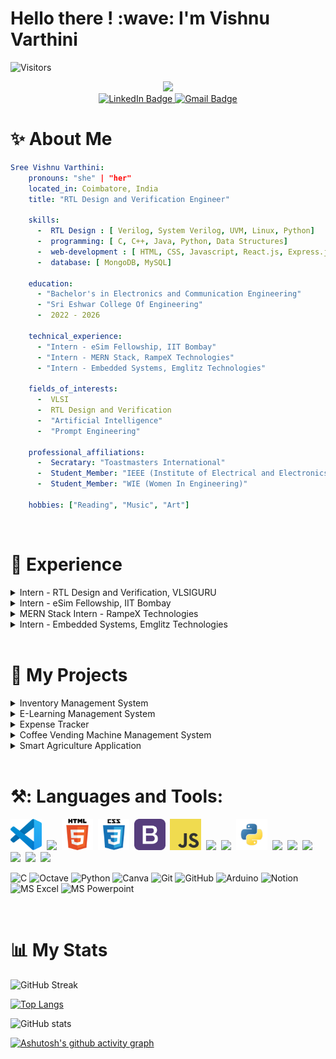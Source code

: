 <h1>
  Hello there ! :wave: I'm Vishnu Varthini
</h1>

![Visitors](https://api.visitorbadge.io/api/visitors?path=https%3A%2F%2Fgithub.com%2FSree-Vishnu-Varthini%2FSree-Vishnu-Varthini%2Fgithub-visitors-badge&label=PROFILE%20VIEWS&labelColor=%23697689&countColor=%2302066f&style=default&labelStyle=none)

<div id="header" align="center">
  <img src="https://media.giphy.com/media/v1.Y2lkPTc5MGI3NjExaDNpb29zZG84azNycmI2cnljNHNidDl3ZHR1Y242MW0ycWF5d3NnbSZlcD12MV9pbnRlcm5hbF9naWZfYnlfaWQmY3Q9Zw/L1R1tvI9svkIWwpVYr/giphy.gif" width="850"/>
</div>

<div id="badges" align="center" >
  <a href="https://www.linkedin.com/in/sree-vishnu-varthini-s">
    <img src="https://img.shields.io/badge/LinkedIn-blue?style=for-the-badge&logo=linkedin&logoColor=white" alt="LinkedIn Badge"/>
  </a>
  <a href="mailto:sreevishnuvarthini@gmail.com">
    <img src="https://img.shields.io/badge/Gmail-red?style=for-the-badge&logo=gmail&logoColor=white" alt="Gmail Badge"/>
  </a>
</div>

# :sparkles: About Me

```yaml
Sree Vishnu Varthini:
    pronouns: "she" | "her"
    located_in: Coimbatore, India
    title: "RTL Design and Verification Engineer"
  
    skills:
      -  RTL Design : [ Verilog, System Verilog, UVM, Linux, Python]
      -  programming: [ C, C++, Java, Python, Data Structures]
      -  web-development : [ HTML, CSS, Javascript, React.js, Express.js, Node.js]
      -  database: [ MongoDB, MySQL]
  
    education: 
      - "Bachelor's in Electronics and Communication Engineering"
      - "Sri Eshwar College Of Engineering"
      -  2022 - 2026
  
    technical_experience:
      - "Intern - eSim Fellowship, IIT Bombay"
      - "Intern - MERN Stack, RampeX Technologies"
      - "Intern - Embedded Systems, Emglitz Technologies"
  
    fields_of_interests:
      -  VLSI
      -  RTL Design and Verification
      -  "Artificial Intelligence"
      -  "Prompt Engineering"
  
    professional_affiliations:
      -  Secratary: "Toastmasters International"
      -  Student_Member: "IEEE (Institute of Electrical and Electronics Engineers)"
      -  Student_Member: "WIE (Women In Engineering)"

    hobbies: ["Reading", "Music", "Art"]
```


<!--code: [HTML, CSS, Javascript, C, Python, Java],
  tools: [React, Node, Express],
  database: [MongoDB, MySQL],
  I'm a Full-Stack Developer currently pursuing a Bachelor's degree in Engineering at Sri Eshwar College of Engineering in Coimbatore, India.
- 💻 I'm proficient in both frontend and backend development, with experience in technologies like HTML, CSS, JavaScript and MERN Stack Technologies.
- 🌐 I love building dynamic and responsive web applications that deliver seamless user experiences.
- 🚀 Always eager to collaborate on exciting projects and contribute to open-source communities.
-->
<br>

# :briefcase: Experience

<details> 
  <summary> Intern - RTL Design and Verification, VLSIGURU </summary>
   <ul> <li> Designed and verified RTL modules using Verilog for front-end development. </li>
  <li> Applied advanced verification techniques with SystemVerilog and UVM to develop reusable verification environments. </li>
  <li> Conducted thorough testing and validation to ensure design accuracy and performance.</li>
  <li> <strong> Skills:</strong> <em> GVIM, Verilog, SystemVerilog, UVM (Universal Verification Methodology) </em></li></ul>
</details>

<details> 
  <summary> Intern - eSim Fellowship, IIT Bombay </summary>
  <ul> <li> Developed 15+ integrated circuit (IC) components for eSim software, adhering to datasheet specifications. </li> 
  <li> Designed and implemented test circuits and sub-circuits to validate performance. </li> 
  <li> Contributed to bug fixes and feature implementations. </li> 
  <li> Documented processes and gained hands-on experience in EDA tools and circuit design. </li> 
  <li> <strong> Skills:</strong> <em> Integrated Circuits (IC), Analog Circuit Design, eSim, Circuit Design, Integrated Circuit Design, LaTeX, Overleaf, Debugging </em></li></ul>
</details>

<details> 
  <summary> MERN Stack Intern - RampeX Technologies </summary>
  <ul> <li> Developed a landing page and an inventory management system using the MERN Stack during the internship. </li>
  <li> Implemented secure login pages with user authentication, enhancing application security. </li>
  <li> Managed databases using MongoDB, enhancing data storage and retrieval efficiency. </li>
  <li> Gained hands-on experience in full-stack development, focusing on database management, and user authentication in real-world applications. </li>
  <li> <strong> Skills:</strong> <em> HTML, CSS, Javascript, MongoDB, Express.js, Node.js, React.js, Mongoose ODM </em></li></ul>
</details>

<details> 
  <summary> Intern - Embedded Systems, Emglitz Technologies </summary>
  <ul> <li>Utilized Arduino boards and Arduino IDE for sensor integration, gaining practical experience in hardware-software interactions. </li> 
  <li>Developed a strong foundation in embedded systems, applying knowledge to real-world applications and problem-solving. </li> 
  <li>Acquired hands-on expertise in designing and implementing embedded solutions for various use cases. </li> 
  <li> <strong>Skills:</strong> <em> Internet of Things (IoT), Embedded Systems, Arduino, Arduino IDE, Proteus, Embedded C, Embedded Software Programming </em></li>
</details>
<br>

# :star2: My Projects
<details> 
  <summary> Inventory Management System </summary>
    <ul> <li> Developed an Inventory Management System  using MERN Stack, enabling easy stock tracking and management. </li> 
    <li> Implemented secure authentication, an intuitive user interface along  with CRUD operations  for a smooth app  experience. </li>
    <li> <strong>Tech Stack:</strong> <em>HTML, CSS, Javascript, MongoDB, Express.js, Node.js, React.js </em></li></ul> 
</details>

<details> 
  <summary> E-Learning Management System </summary>
    <ul> <li>Developed an E-Learning Management System (E-LMS) using JavaFX and MySQL, facilitating seamless course delivery and management. </li> 
    <li> Implemented secure authentication, access controls, and an intuitive user interface for an enriched learning experience. </li> 
    <li><strong>Tech Stack:</strong> <em> Java, JavaFX , MySQL </em></li></ul> 
</details>

<details> 
  <summary> Expense Tracker </summary>
   <li></ul> Independently developed a Python-based Expense Tracker Application with a user-friendly graphical user interface (GUI) using Tkinter. </li>
   <li>The application facilitates the efficient management of expenses, enabling users to add, delete, and categorize expenses based on date and description. </li>
   <li><strong>Tech Stack:</strong> <em>Python, Tkinter</em> </li></ul> 
</details>

<details> 
  <summary> Coffee Vending Machine Management System </summary>
    <ul><li>Developed a coffee vending machine management system using Java and JavaFX, providing users with an intuitive and visually appealing experience.</li>
    <li>Integrated MongoDB database to store and manage vending machine data, ensuring efficient data retrieval and storage.</li>
    <li><strong>Tech Stack:</strong> <em>Java, JavaFX, MongoDB</em></li></ul>
</details>

<details> 
  <summary> Smart Agriculture Application </summary>
    <ul><li> Designed and developed a Smart Agriculture Application for real-time monitoring and efficient irrigation management.</li>
    <li>The application continuously tracks critical environmental parameters, including humidity, soil moisture, and temperature, and automatically activates the irrigation system when conditions deviate from set parameters.</li>
    <li><strong>Tech Stack:</strong> <em>NodeMCU, Temperature, Soil moisture and DHT11 sensor, Arduino IDE, Blynk</em></li></ul>
</details>
<br>

# ⚒️: Languages and Tools:
<div>
  <img width=50px src="https://raw.githubusercontent.com/github/explore/80688e429a7d4ef2fca1e82350fe8e3517d3494d/topics/visual-studio-code/visual-studio-code.png">&nbsp;
  <img width=50px src="https://cdn.freebiesupply.com/logos/large/2x/eclipse-11-logo-png-transparent.png">&nbsp;
  <img width=50px src="https://raw.githubusercontent.com/github/explore/80688e429a7d4ef2fca1e82350fe8e3517d3494d/topics/html/html.png">&nbsp;
  <img width=50px src="https://raw.githubusercontent.com/github/explore/80688e429a7d4ef2fca1e82350fe8e3517d3494d/topics/css/css.png">&nbsp;
  <img width=50px src="https://raw.githubusercontent.com/github/explore/80688e429a7d4ef2fca1e82350fe8e3517d3494d/topics/bootstrap/bootstrap.png">&nbsp;
  <img width=50px src="https://raw.githubusercontent.com/github/explore/80688e429a7d4ef2fca1e82350fe8e3517d3494d/topics/javascript/javascript.png">&nbsp;
  <img width=50px src="https://seeklogo.com/images/N/nodejs-logo-FBE122E377-seeklogo.com.png">&nbsp;
  <img width=50px src="https://cdn4.iconfinder.com/data/icons/logos-3/600/React.js_logo-1024.png">&nbsp;
  <img width=50px src="https://raw.githubusercontent.com/github/explore/80688e429a7d4ef2fca1e82350fe8e3517d3494d/topics/python/python.png">&nbsp;
  <img width=50px src="https://upload.wikimedia.org/wikipedia/commons/1/18/C_Programming_Language.svg">&nbsp;
  <img width=50px src="https://brandslogos.com/wp-content/uploads/images/large/java-logo-1.png">&nbsp;
  <img width=50px src="https://cdn.icon-icons.com/icons2/2415/PNG/512/mongodb_original_logo_icon_146424.png">&nbsp;
  <img width=50px src="https://www.pngkey.com/png/full/269-2693201_mysql-logo-circle-png.png">&nbsp;
  <img width=50px src="https://cdn.iconscout.com/icon/free/png-256/free-git-18-1175219.png?f=webp">&nbsp;
  <img width=50px src="https://static-00.iconduck.com/assets.00/apps-arduino-icon-256x256-mp2raho4.png">&nbsp;

<br>
  
  ![C](https://img.shields.io/badge/c-%2300599C.svg?style=for-the-badge&logo=c&logoColor=white) 
  ![Octave](https://img.shields.io/badge/OCTAVE-darkblue?style=for-the-badge&logo=octave&logoColor=fcd683) 
  ![Python](https://img.shields.io/badge/python-3670A0?style=for-the-badge&logo=python&logoColor=ffdd54) 
  ![Canva](https://img.shields.io/badge/Canva-%2300C4CC.svg?style=for-the-badge&logo=Canva&logoColor=white) 
  ![Git](https://img.shields.io/badge/git-%23F05033.svg?style=for-the-badge&logo=git&logoColor=white) 
  ![GitHub](https://img.shields.io/badge/github-%23121011.svg?style=for-the-badge&logo=github&logoColor=white) 
  ![Arduino](https://img.shields.io/badge/-Arduino-00979D?style=for-the-badge&logo=Arduino&logoColor=white) 
  ![Notion](https://img.shields.io/badge/Notion-%23000000.svg?style=for-the-badge&logo=notion&logoColor=white)
  ![MS Excel](https://img.shields.io/badge/Microsoft_Excel-217346?style=for-the-badge&logo=microsoft-excel&logoColor=white)
  ![MS Powerpoint](https://img.shields.io/badge/Microsoft_PowerPoint-B7472A?style=for-the-badge&logo=microsoft-powerpoint&logoColor=white)

  <!--<img width=120px height=30px src="https://img.shields.io/badge/MongoDB-%234ea94b.svg?style=for-the-badge&logo=mongodb&logoColor=white&style=plastic">&nbsp;
  <img width=120px height=30px src="https://img.shields.io/badge/mysql-4479A1.svg?style=for-the-badge&logo=mysql&logoColor=white&style=plastic">&nbsp;
  <img width=120px height=30px src="https://img.shields.io/badge/git-%23F05033.svg?style=for-the-badge&logo=git&logoColor=white&style=plastic">&nbsp;
  <img width=120px height=30px src="https://img.shields.io/badge/github-%23121011.svg?style=for-the-badge&logo=github&logoColor=white&style=plastic">&nbsp;
  <img width=120px height=30px src="https://img.shields.io/badge/-Hackerrank-2EC866?style=for-the-badge&logo=HackerRank&logoColor=white&style=plastic">&nbsp;
  <img width=120px height=30px src="https://img.shields.io/badge/linkedin-%230077B5.svg?style=for-the-badge&logo=linkedin&logoColor=white&style=plastic">&nbsp;
  <img width=120px height=30px src="https://img.shields.io/badge/Instagram-%23E4405F.svg?style=for-the-badge&logo=Instagram&logoColor=white&style=plastic">&nbsp;
  <img width=120px height=30px src="https://img.shields.io/badge/Gmail-D14836?style=for-the-badge&logo=gmail&logoColor=white&style=plastic">&nbsp;
  <img width=120px height=30px src="https://img.shields.io/badge/Gmail-D14836?style=for-the-badge&logo=gmail&logoColor=white&style=plastic">&nbsp;
  <img width=120px height=30px src="https://img.shields.io/badge/Notion-%23000000.svg?style=for-the-badge&logo=notion&logoColor=white&style=plastic">&nbsp;
  <img width=120px height=30px src="https://img.shields.io/badge/-Arduino-00979D?style=for-the-badge&logo=Arduino&logoColor=white&style=plastic">&nbsp;
  <img width=120px height=30px src="https://img.shields.io/badge/Microsoft_Word-2B579A?style=for-the-badge&logo=microsoft-word&logoColor=white&style=plastic">&nbsp;
  <img width=120px height=30px src="https://img.shields.io/badge/Microsoft_Excel-217346?style=for-the-badge&logo=microsoft-excel&logoColor=white&style=plastic">&nbsp;
  <img width=120px height=30px src="https://img.shields.io/badge/Microsoft_Office-D83B01?style=for-the-badge&logo=microsoft-office&logoColor=white&style=plastic">&nbsp;
  <img width=120px height=30px src="https://img.shields.io/badge/Microsoft_PowerPoint-B7472A?style=for-the-badge&logo=microsoft-powerpoint&logoColor=white&style=plastic">&nbsp;
  <img width=120px height=30px src="https://img.shields.io/badge/Matplotlib-%23ffffff.svg?style=for-the-badge&logo=Matplotlib&logoColor=black&style=plastic">&nbsp;
  <img width=120px height=30px src="https://img.shields.io/badge/pandas-%23150458.svg?style=for-the-badge&logo=pandas&logoColor=white&style=plastic">&nbsp;
  <img width=120px height=30px src="https://img.shields.io/badge/numpy-%23013243.svg?style=for-the-badge&logo=numpy&logoColor=white&style=plastic">&nbsp;
  <img width=120px height=30px src="https://img.shields.io/badge/python-3670A0?style=for-the-badge&logo=python&logoColor=ffdd54&style=plastic">&nbsp;
  <img width=120px height=30px src="https://img.shields.io/badge/html5-%23E34F26.svg?style=for-the-badge&logo=html5&logoColor=white&style=plastic">&nbsp;
  
  ![MongoDB](https://img.shields.io/badge/MongoDB-%234ea94b.svg?style=for-the-badge&logo=mongodb&logoColor=white&style=plastic)
  ![MySQL](https://img.shields.io/badge/mysql-4479A1.svg?style=for-the-badge&logo=mysql&logoColor=white&style=plastic)
  ![Git](https://img.shields.io/badge/git-%23F05033.svg?style=for-the-badge&logo=git&logoColor=white&style=plastic)
  ![GitHub](https://img.shields.io/badge/github-%23121011.svg?style=for-the-badge&logo=github&logoColor=white&style=plastic)
  ![HackerRank](https://img.shields.io/badge/-Hackerrank-2EC866?style=for-the-badge&logo=HackerRank&logoColor=white&style=plastic)
  ![LinkedIn](https://img.shields.io/badge/linkedin-%230077B5.svg?style=for-the-badge&logo=linkedin&logoColor=white&style=plastic)
  ![Instagram](https://img.shields.io/badge/Instagram-%23E4405F.svg?style=for-the-badge&logo=Instagram&logoColor=white&style=plastic)
  ![Gmail](https://img.shields.io/badge/Gmail-D14836?style=for-the-badge&logo=gmail&logoColor=white&style=plastic)
  ![Notion](https://img.shields.io/badge/Notion-%23000000.svg?style=for-the-badge&logo=notion&logoColor=white&style=plastic)
  ![Arduino](https://img.shields.io/badge/-Arduino-00979D?style=for-the-badge&logo=Arduino&logoColor=white&style=plastic)
  ![Microsoft Word](https://img.shields.io/badge/Microsoft_Word-2B579A?style=for-the-badge&logo=microsoft-word&logoColor=white&style=plastic)
  ![Microsoft Excel](https://img.shields.io/badge/Microsoft_Excel-217346?style=for-the-badge&logo=microsoft-excel&logoColor=white&style=plastic)
  ![Microsoft Office](https://img.shields.io/badge/Microsoft_Office-D83B01?style=for-the-badge&logo=microsoft-office&logoColor=white&style=plastic)
  ![Microsoft PowerPoint](https://img.shields.io/badge/Microsoft_PowerPoint-B7472A?style=for-the-badge&logo=microsoft-powerpoint&logoColor=white&style=plastic)
  ![Matplotlib](https://img.shields.io/badge/Matplotlib-%23ffffff.svg?style=for-the-badge&logo=Matplotlib&logoColor=black&style=plastic)
  ![Pandas](https://img.shields.io/badge/pandas-%23150458.svg?style=for-the-badge&logo=pandas&logoColor=white&style=plastic)
  ![NumPy](https://img.shields.io/badge/numpy-%23013243.svg?style=for-the-badge&logo=numpy&logoColor=white&style=plastic)
  ![Python](https://img.shields.io/badge/python-3670A0?style=for-the-badge&logo=python&logoColor=ffdd54&style=plastic)
  ![HTML5](https://img.shields.io/badge/html5-%23E34F26.svg?style=for-the-badge&logo=html5&logoColor=white&style=plastic)
  ![Java](https://img.shields.io/badge/java-%23ED8B00.svg?style=for-the-badge&logo=openjdk&logoColor=white&style=plastic)
  ![JavaScript](https://img.shields.io/badge/javascript-%23323330.svg?style=for-the-badge&logo=javascript&logoColor=%23F7DF1E&style=plastic)
  ![CSS3](https://img.shields.io/badge/css3-%231572B6.svg?style=for-the-badge&logo=css3&logoColor=white&style=plastic)
  ![C](https://img.shields.io/badge/c-%2300599C.svg?style=for-the-badge&logo=c&logoColor=white&style=plastic)
  ![C++](https://img.shields.io/badge/c++-%2300599C.svg?style=for-the-badge&logo=c%2B%2B&logoColor=white&style=plastic)
  ![Visual Studio Code](https://img.shields.io/badge/Visual%20Studio%20Code-0078d7.svg?style=for-the-badge&logo=visual-studio-code&logoColor=white&style=plastic)
  ![Replit](https://img.shields.io/badge/Replit-DD1200?style=for-the-badge&logo=Replit&logoColor=white&style=plastic)
  ![Notepad++](https://img.shields.io/badge/Notepad++-90E59A.svg?style=for-the-badge&logo=notepad%2b%2b&logoColor=black&style=plastic)
  ![Obsidian](https://img.shields.io/badge/Obsidian-%23483699.svg?style=for-the-badge&logo=obsidian&logoColor=white&style=plastic)
  ![Eclipse](https://img.shields.io/badge/Eclipse-FE7A16.svg?style=for-the-badge&logo=Eclipse&logoColor=white&style=plastic)
  ![React](https://img.shields.io/badge/react-%2320232a.svg?style=for-the-badge&logo=react&logoColor=%2361DAFB&style=plastic)
  ![NodeJS](https://img.shields.io/badge/node.js-6DA55F?style=for-the-badge&logo=node.js&logoColor=white&style=plastic)
  ![Nodemon](https://img.shields.io/badge/NODEMON-%23323330.svg?style=for-the-badge&logo=nodemon&logoColor=%BBDEAD&style=plastic)
  ![Bootstrap](https://img.shields.io/badge/bootstrap-%238511FA.svg?style=for-the-badge&logo=bootstrap&logoColor=white&style=plastic)
  ![Hackerrank](https://img.shields.io/badge/-Hackerrank-2EC866?style=for-the-badge&logo=HackerRank&logoColor=white&style=plastic)
  ![CodeChef](https://img.shields.io/badge/CodeChef-%23964B00.svg?style=for-the-badge&logo=CodeChef&logoColor=white&style=plastic)
  ![Canva](https://img.shields.io/badge/Canva-%2300C4CC.svg?style=for-the-badge&logo=Canva&logoColor=white&style=plastic)
  ![Netlify](https://img.shields.io/badge/netlify-%23000000.svg?style=for-the-badge&logo=netlify&logoColor=#00C7B7&style=plastic)
  ![LeetCode](https://img.shields.io/badge/LeetCode-000000?style=for-the-badge&logo=LeetCode&logoColor=#d16c06&style=plastic)
  -->
</div>
<br>

# 📊 My Stats

![GitHub Streak](https://nirzak-streak-stats.vercel.app/?user=Sree-Vishnu-Varthini&layout=compact&theme=vision-friendly-dark&card_width=1010&border_color=FFFFFF)
  
[![Top Langs](https://github-readme-stats-git-masterrstaa-rickstaa.vercel.app/api/top-langs/?username=Sree-Vishnu-Varthini&layout=compact&theme=vision-friendly-dark&card_width=1010&border_color=FFFFFF)](https://github.com/Sree-Vishnu-Varthini/github-readme-stats)

![GitHub stats](https://github-readme-stats.vercel.app/api?username=Sree-Vishnu-Varthini&theme=vision-friendly-dark&border_color=FFFFFF&card_width=1010&show_icons=true)

[![Ashutosh's github activity graph](https://github-readme-activity-graph.vercel.app/graph?username=Sree-Vishnu-Varthini&theme=github-compact&height=400&title_color=ffa500&)](https://github.com/ashutosh00710/github-readme-activity-graph)
<!---
Sree-Vishnu-Varthini/Sree-Vishnu-Varthini is a ✨ special ✨ repository because its `README.md` (this file) appears on your GitHub profile.
You can click the Preview link to take a look at your changes.
<h1>$${\color{red}Welcome \space \color{lightblue}To \space \color{orange}Stackoverflow}$$ </h1>
--->

<!--```yaml
Sree Vishnu Varthini:
  pronouns: "she" | "her"
  located_in: Coimbatore, India
  title: "Full-Stack Developer"

  skills:
    [
       web-development : [ HTML, CSS, Javascript, React.js, Express.js, Node.js]
       programming: [ C, Java, Python, Data Structures]
       database: [ MongoDB, MySQL]
    ]

  education: 
    - "Bachelor's in Electronics and Communication Engineering"
    - "Sri Eshwar College Of Engineering"
    - 2022 - 2026

  technical_experience:
    - "Intern - MERN Stack, RampeX Technologies"
    - "Intern - Web Development, Octanet Services"
    - "Intern - Embedded Systems, Emglitz Technologies"

  fields_of_interests:
    [
      "Web Development"
      "UI/UX"
      "Artificial Intelligence"
      "Prompt Engineering"
    ]

  professional_affiliations:
    [
      Secratary: "Toastmasters International"
      Student_Member: "IEEE (Institute of Electrical and Electronics Engineers)"
      Student_Member: "WIE (Women In Engineering)"
    ]

  hobbies: ["Reading", "Music", "Art"]
``` -->
